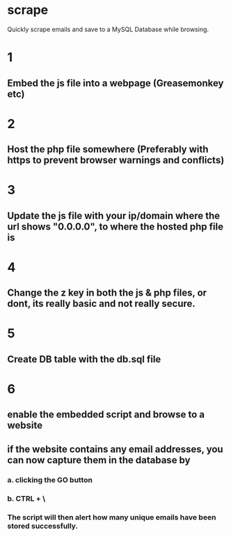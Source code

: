 # scrape
Quickly scrape emails and save to a MySQL Database while browsing. 

# 1
## Embed the js file into a webpage (Greasemonkey etc)

# 2
## Host the php file somewhere (Preferably with https to prevent browser warnings and conflicts)

# 3
## Update the js file with your ip/domain where the url shows "0.0.0.0", to where the hosted php file is

# 4
## Change the z key in both the js & php files, or dont, its really basic and not really secure. 

# 5
## Create DB table with the db.sql file

# 6
## enable the embedded script and browse to a website 

## if the website contains any email addresses, you can now capture them in the database by
### a. clicking the GO button
### b. CTRL + \ 

### The script will then alert how many unique emails have been stored successfully.
